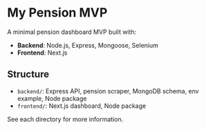 # My Pension MVP

A minimal pension dashboard MVP built with:

- **Backend**: Node.js, Express, Mongoose, Selenium
- **Frontend**: Next.js

## Structure

- `backend/`: Express API, pension scraper, MongoDB schema, env example, Node package
- `frontend/`: Next.js dashboard, Node package

See each directory for more information.
